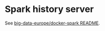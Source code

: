 # Spark history server

See [big-data-europe/docker-spark README](https://github.com/big-data-europe/docker-spark).
